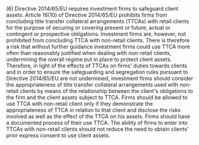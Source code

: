 (6) Directive 2014/65/EU requires investment firms to safeguard client assets. Article 16(10) of Directive 2014/65/EU prohibits firms from concluding title transfer collateral arrangements (TTCAs) with retail clients for the purpose of securing or covering present or future, actual or contingent or prospective obligations. Investment firms are, however, not prohibited from concluding TTCA with non-retail clients. There is therefore a risk that without further guidance investment firms could use TTCA more often than reasonably justified when dealing with non-retail clients, undermining the overall regime put in place to protect client assets. Therefore, in light of the effects of TTCAs on firms' duties towards clients and in order to ensure the safeguarding and segregation rules pursuant to Directive 2014/65/EU are not undermined, investment firms should consider the appropriateness of title transfer collateral arrangements used with non-retail clients by means of the relationship between the client's obligations to the firm and the client assets subject to TTCA. Firms should be allowed to use TTCA with non-retail client only if they demonstrate the appropriateness of TTCA in relation to that client and disclose the risks involved as well as the effect of the TTCA on his assets. Firms should have a documented process of their use TTCA. The ability of firms to enter into TTCAs with non-retail clients should not reduce the need to obtain clients' prior express consent to use client assets.